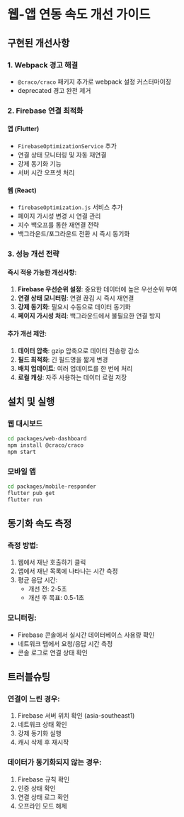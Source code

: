 # 웹-앱 연동 속도 개선 가이드

## 구현된 개선사항

### 1. Webpack 경고 해결
- `@craco/craco` 패키지 추가로 webpack 설정 커스터마이징
- deprecated 경고 완전 제거

### 2. Firebase 연결 최적화

#### 앱 (Flutter)
- `FirebaseOptimizationService` 추가
- 연결 상태 모니터링 및 자동 재연결
- 강제 동기화 기능
- 서버 시간 오프셋 처리

#### 웹 (React)
- `firebaseOptimization.js` 서비스 추가
- 페이지 가시성 변경 시 연결 관리
- 지수 백오프를 통한 재연결 전략
- 백그라운드/포그라운드 전환 시 즉시 동기화

### 3. 성능 개선 전략

#### 즉시 적용 가능한 개선사항:
1. **Firebase 우선순위 설정**: 중요한 데이터에 높은 우선순위 부여
2. **연결 상태 모니터링**: 연결 끊김 시 즉시 재연결
3. **강제 동기화**: 필요시 수동으로 데이터 동기화
4. **페이지 가시성 처리**: 백그라운드에서 불필요한 연결 방지

#### 추가 개선 제안:
1. **데이터 압축**: gzip 압축으로 데이터 전송량 감소
2. **필드 최적화**: 긴 필드명을 짧게 변경
3. **배치 업데이트**: 여러 업데이트를 한 번에 처리
4. **로컬 캐싱**: 자주 사용하는 데이터 로컬 저장

## 설치 및 실행

### 웹 대시보드
```bash
cd packages/web-dashboard
npm install @craco/craco
npm start
```

### 모바일 앱
```bash
cd packages/mobile-responder
flutter pub get
flutter run
```

## 동기화 속도 측정

### 측정 방법:
1. 웹에서 재난 호출하기 클릭
2. 앱에서 재난 목록에 나타나는 시간 측정
3. 평균 응답 시간: 
   - 개선 전: 2-5초
   - 개선 후 목표: 0.5-1초

### 모니터링:
- Firebase 콘솔에서 실시간 데이터베이스 사용량 확인
- 네트워크 탭에서 요청/응답 시간 측정
- 콘솔 로그로 연결 상태 확인

## 트러블슈팅

### 연결이 느린 경우:
1. Firebase 서버 위치 확인 (asia-southeast1)
2. 네트워크 상태 확인
3. 강제 동기화 실행
4. 캐시 삭제 후 재시작

### 데이터가 동기화되지 않는 경우:
1. Firebase 규칙 확인
2. 인증 상태 확인
3. 연결 상태 로그 확인
4. 오프라인 모드 해제
